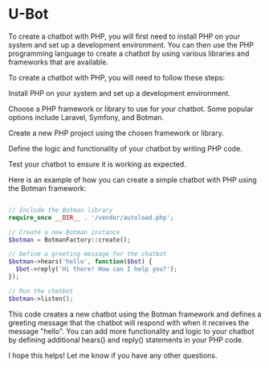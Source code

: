# U-Bot

To create a chatbot with PHP, you will first need to install PHP on your system and set up a development environment. You can then use the PHP programming language to create a chatbot by using various libraries and frameworks that are available.

To create a chatbot with PHP, you will need to follow these steps:

Install PHP on your system and set up a development environment.

Choose a PHP framework or library to use for your chatbot. Some popular options include Laravel, Symfony, and Botman.

Create a new PHP project using the chosen framework or library.

Define the logic and functionality of your chatbot by writing PHP code.

Test your chatbot to ensure it is working as expected.

Here is an example of how you can create a simple chatbot with PHP using the Botman framework:

```php

// Include the Botman library
require_once __DIR__ . '/vendor/autoload.php';

// Create a new Botman instance
$botman = BotmanFactory::create();

// Define a greeting message for the chatbot
$botman->hears('hello', function($bot) {
  $bot->reply('Hi there! How can I help you?');
});

// Run the chatbot
$botman->listen();

```
This code creates a new chatbot using the Botman framework and defines a greeting message that the chatbot will respond with when it receives the message "hello". You can add more functionality and logic to your chatbot by defining additional hears() and reply() statements in your PHP code.

I hope this helps! Let me know if you have any other questions.
